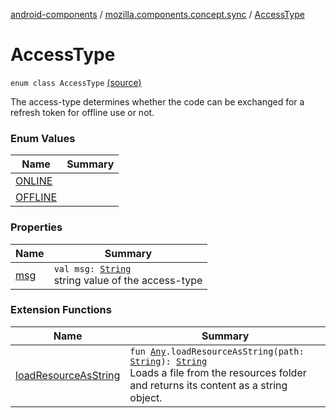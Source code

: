 [android-components](../../index.md) / [mozilla.components.concept.sync](../index.md) / [AccessType](./index.md)

# AccessType

`enum class AccessType` [(source)](https://github.com/mozilla-mobile/android-components/blob/master/components/concept/sync/src/main/java/mozilla/components/concept/sync/OAuthAccount.kt#L27)

The access-type determines whether the code can be exchanged for a refresh token for
offline use or not.

### Enum Values

| Name | Summary |
|---|---|
| [ONLINE](-o-n-l-i-n-e.md) |  |
| [OFFLINE](-o-f-f-l-i-n-e.md) |  |

### Properties

| Name | Summary |
|---|---|
| [msg](msg.md) | `val msg: `[`String`](https://kotlinlang.org/api/latest/jvm/stdlib/kotlin/-string/index.html)<br>string value of the access-type |

### Extension Functions

| Name | Summary |
|---|---|
| [loadResourceAsString](../../mozilla.components.support.test.file/kotlin.-any/load-resource-as-string.md) | `fun `[`Any`](https://kotlinlang.org/api/latest/jvm/stdlib/kotlin/-any/index.html)`.loadResourceAsString(path: `[`String`](https://kotlinlang.org/api/latest/jvm/stdlib/kotlin/-string/index.html)`): `[`String`](https://kotlinlang.org/api/latest/jvm/stdlib/kotlin/-string/index.html)<br>Loads a file from the resources folder and returns its content as a string object. |
